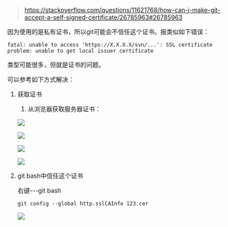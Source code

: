 > https://stackoverflow.com/questions/11621768/how-can-i-make-git-accept-a-self-signed-certificate/26785963#26785963

因为使用的是私有证书，所以git可能会不信任这个证书。报类似如下错误：

```
fatal: unable to access 'https://X.X.X.X/svn/...': SSL certificate problem: unable to get local issuer certificate
```

类型可能很多，但就是证书的问题。

可以参考如下方式解决：

1. 获取证书

   1. 从浏览器获取服务器证书：

   ![](jpg/git%E8%AF%81%E4%B9%A6.jpg)

   ![](jpg/git%E8%AF%81%E4%B9%A62.jpg)

   ![](jpg/git%E8%AF%81%E4%B9%A63.jpg)

   ![](jpg/git%E8%AF%81%E4%B9%A64.jpg)

2. git bash中信任这个证书

   右键---git bash

   ```
   git config --global http.sslCAInfo 123.cer
   ```

   ![](jpg/git证书5.jpg)